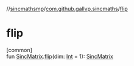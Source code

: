 //[sincmathsmp](../../index.md)/[com.github.gallvp.sincmaths](index.md)/[flip](flip.md)

# flip

[common]\
fun [SincMatrix](-sinc-matrix/index.md).[flip](flip.md)(dim: [Int](https://kotlinlang.org/api/latest/jvm/stdlib/kotlin/-int/index.html) = 1): [SincMatrix](-sinc-matrix/index.md)
